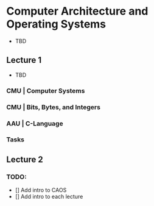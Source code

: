 # Computer Architecture and Operating Systems
- TBD

## Lecture 1
- TBD

### CMU | Computer Systems


### CMU | Bits, Bytes, and Integers

### AAU | C-Language

### Tasks 

## Lecture 2

### TODO:
- [] Add intro to CAOS
- [] Add intro to each lecture 
